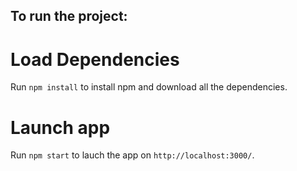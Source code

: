 ## To run the project:

# Load Dependencies
Run `npm install` to install npm and download all the dependencies.

# Launch app
Run `npm start` to lauch the app on `http://localhost:3000/`.
